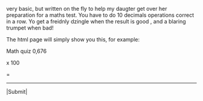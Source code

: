 very basic, but written on the fly to help my daugter get over her preparation for a maths test.
You have to do 10 decimals operations correct in a row. Yo get a freidnly dzingle when the result is good , and a blaring trumpet when bad!



The html page will simply show you this, for example: 

Math quiz
0,676

x 100

=

___________

 |Submit|

